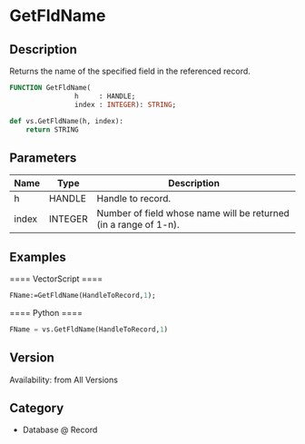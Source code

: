 # GetFldName

## Description
Returns the name of the specified field in the referenced record.

```pascal
FUNCTION GetFldName(
				h     : HANDLE;
				index : INTEGER): STRING;
```

```python
def vs.GetFldName(h, index):
    return STRING
```

## Parameters
|Name|Type|Description|
|---|---|---|
|h|HANDLE|Handle to record.|
|index|INTEGER|Number of field whose name will be returned (in a range of 1-n).|

## Examples
==== VectorScript ====
```pascal
FName:=GetFldName(HandleToRecord,1);
```
==== Python ====
```python
FName = vs.GetFldName(HandleToRecord,1)
```

## Version
Availability: from All Versions

## Category
* Database @ Record

